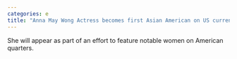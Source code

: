 ```yaml
---
categories: e
title: "Anna May Wong Actress becomes first Asian American on US currency"
---
```

She will appear as part of an effort to feature notable women on American quarters.